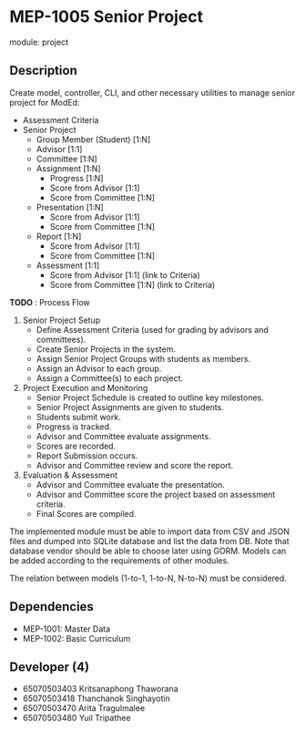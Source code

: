 # MEP-1005 Senior Project

module: project

## Description
Create model, controller, CLI, and other necessary utilities to manage senior project
for ModEd:

- Assessment Criteria
- Senior Project
    - Group Member (Student) [1:N]
    - Advisor [1:1]
    - Committee [1:N]
    - Assignment [1:N]
        - Progress [1:N]
        - Score from Advisor [1:1]
        - Score from Committee [1:N]
    - Presentation [1:N]
        - Score from Advisor [1:1]
        - Score from Committee [1:N]
    - Report [1:N]
        - Score from Advisor [1:1]
        - Score from Committee [1:N]
    - Assessment [1:1]
        - Score from Advisor [1:1] (link to Criteria)
        - Score from Committee [1:N] (link to Criteria)

**TODO** : Process Flow

1. Senior Project Setup
    - Define Assessment Criteria (used for grading by advisors and committees).
    - Create Senior Projects in the system.
    - Assign Senior Project Groups with students as members.
    - Assign an Advisor to each group.
    - Assign a Committee(s) to each project.
2. Project Execution and Monitoring
    - Senior Project Schedule is created to outline key milestones.
    - Senior Project Assignments are given to students.
    - Students submit work.
    - Progress is tracked.
    - Advisor and Committee evaluate assignments.
    - Scores are recorded.
    - Report Submission occurs.
    - Advisor and Committee review and score the report.
3. Evaluation & Assessment
    - Advisor and Committee evaluate the presentation.
    - Advisor and Committee score the project based on assessment criteria.
    - Final Scores are compiled.



The implemented module must be able to import data from CSV and JSON files and dumped
into SQLite database and list the data from DB. Note that database vendor should be able
to choose later using GORM. Models can be added according to the requirements of other
modules.

The relation between models (1-to-1, 1-to-N, N-to-N) must be considered.

## Dependencies
- MEP-1001: Master Data
- MEP-1002: Basic Curriculum

## Developer (4)
- 65070503403 Kritsanaphong Thaworana
- 65070503418 Thanchanok Singhayotin
- 65070503470 Arita Tragulmalee
- 65070503480 Yuil Tripathee
